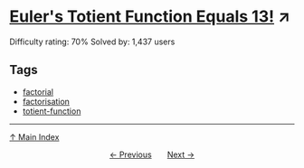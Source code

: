 # [Euler's Totient Function Equals 13!](https://projecteuler.net/problem=248) ↗️

Difficulty rating: 70%
Solved by: 1,437 users
## Tags

- [factorial](../tags/factorial.md)
- [factorisation](../tags/factorisation.md)
- [totient-function](../tags/totient-function.md)



---

[↑ Main Index](../README.md)


<div align=center><a href='247.md'>← Previous</a> &nbsp;&nbsp; &nbsp;&nbsp;  <a href='249.md'>Next →</a></div>
